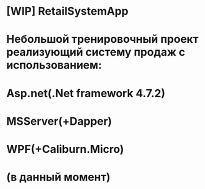 # [WIP] RetailSystemApp
# Небольшой тренировочный проект реализующий систему продаж с использованием:
#   Asp.net(.Net framework 4.7.2)
#   MSServer(+Dapper)
#   WPF(+Caliburn.Micro)
#   (в данный момент)
